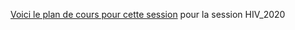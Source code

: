 [Voici le plan de cours pour cette session](https://www.notion.so/nme/ACT3035H20-f7b93de60c9a4c58a9f43ad48a35b697) pour la session HIV_2020
